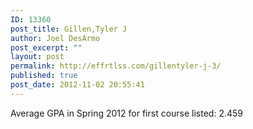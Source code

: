 ```yaml
---
ID: 13360
post_title: Gillen,Tyler J
author: Joel DesArmo
post_excerpt: ""
layout: post
permalink: http://effrtlss.com/gillentyler-j-3/
published: true
post_date: 2012-11-02 20:55:41
---
```

<p>Average GPA in Spring 2012 for first course listed: 2.459</p>